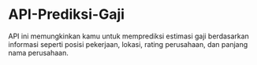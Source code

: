 # API-Prediksi-Gaji
API ini memungkinkan kamu untuk memprediksi estimasi gaji berdasarkan informasi seperti posisi pekerjaan, lokasi, rating perusahaan, dan panjang nama perusahaan.
